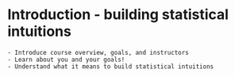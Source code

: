 # Introduction - building statistical intuitions

```{topic} Learning Objectives
- Introduce course overview, goals, and instructors
- Learn about you and your goals!
- Understand what it means to build statistical intuitions
```

```{topic} Readings
```

```{topic} Resources
```